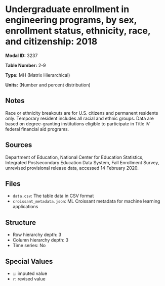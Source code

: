 # Undergraduate enrollment in engineering programs, by sex, enrollment status, ethnicity, race, and citizenship: 2018

**Modal ID:** 3237

**Table Number:** 2-9

**Type:** MH (Matrix Hierarchical)

**Units:** (Number and percent distribution)

## Notes

Race or ethnicity breakouts are for U.S. citizens and permanent residents only. Temporary resident includes all racial and ethnic groups. Data are based on degree-granting institutions eligible to participate in Title IV federal financial aid programs.

## Sources

Department of Education, National Center for Education Statistics, Integrated Postsecondary Education Data System, Fall Enrollment Survey, unrevised provisional release data, accessed 14 February 2020.

## Files

- `data.csv`: The table data in CSV format
- `croissant_metadata.json`: ML Croissant metadata for machine learning applications

## Structure

- Row hierarchy depth: 3
- Column hierarchy depth: 3
- Time series: No

## Special Values

- `i`: imputed value
- `r`: revised value
